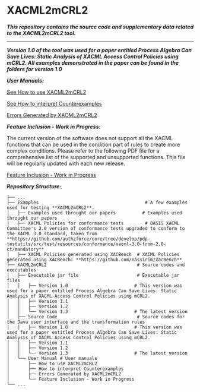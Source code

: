 # XACML2mCRL2
***This repository contains the source code and supplementary data related to the XACML2mCRL2 tool.***
*********************************************

***Version 1.0 of the tool was used for a paper entitled Process Algebra Can Save Lives: Static Analysis of XACML Access Control Policies using mCRL2. All examples demonstrated in the paper can be found in the folders for version 1.0***

***User Manuals:***

[See How to use XACML2mCRL2](/XACML2mCRL2/User%20Manual/How%20to%20check%20the%20code%20for%20XACML2mCRL2.pdf)

[See How to interpret Counterexamples](/XACML2mCRL2/User%20Manual/How%20to%20interpret%20Counterexamples.pdf)

[Errors Generated by XACML2mCRL2](/XACML2mCRL2/User%20Manual/Errors%20Generated%20by%20XACML2mCRL2.pdf)
	

***Feature Inclusion - Work in Progress:***

The current version of the software does not support all the XACML functions that can be used in the condition part of rules to create more complex conditions. 
Please refer to the following PDF file for a comprehensive list of the supported and unsupported functions. 
This file will be regularly updated with each new release.

[Feature Inclusion - Work in Progress](/XACML2mCRL2/User%20Manual/Work%20in%20Progress.pdf)


***Repository Structure:***

    ├── ...
    ├── Examples		                                # A few examples used for testing **XACML2mCRL2**.
    │   ├── Examples used throught our papers		   # Examples used throught our papers
    │   ├── XACML Policies for conformance tests	    # OASIS XACML Committee's 2.0 version of conformance tests upgraded to conform to the XACML 3.0 standard, taken from **https://github.com/authzforce/core/tree/develop/pdp-testutils/src/test/resources/conformance/xacml-3.0-from-2.0-ct/mandatory**
    │   ├── XACML Policies generated using XACBench	 # XACML Policies generated using XACBench: **https://github.com/nassirim/xacBench**
	├── XACML2mCRL2		                             # Source codes and executables
    │   ├── Executable jar file	                     # Executable jar files
	│   │	├── Version 1.0	                        # This version was used for a paper entitled Process Algebra Can Save Lives: Static Analysis of XACML Access Control Policies using mCRL2.
	│   │	├── Version 1.1
	│   │	├── Version 1.2
	│   │	└── Version 1.3	                        # The latest version
    │   ├── Source Code	                             # Source codes for the Java user interface and the transformation rules								
	│   │	├── Version 1.0	                        # This version was used for a paper entitled Process Algebra Can Save Lives: Static Analysis of XACML Access Control Policies using mCRL2.
	│   │	├── Version 1.1
	│   │	├── Version 1.2
	│   │	└── Version 1.3	                        # The latest version
    │   └── User Manual	# User manuals
	│       ├── How to use XACML2mCRL2 
	│       ├── How to interpret Counterexamples
	│       ├── Errors Generated by XACML2mCRL2
	│       └── Feature Inclusion - Work in Progress
    └── ...